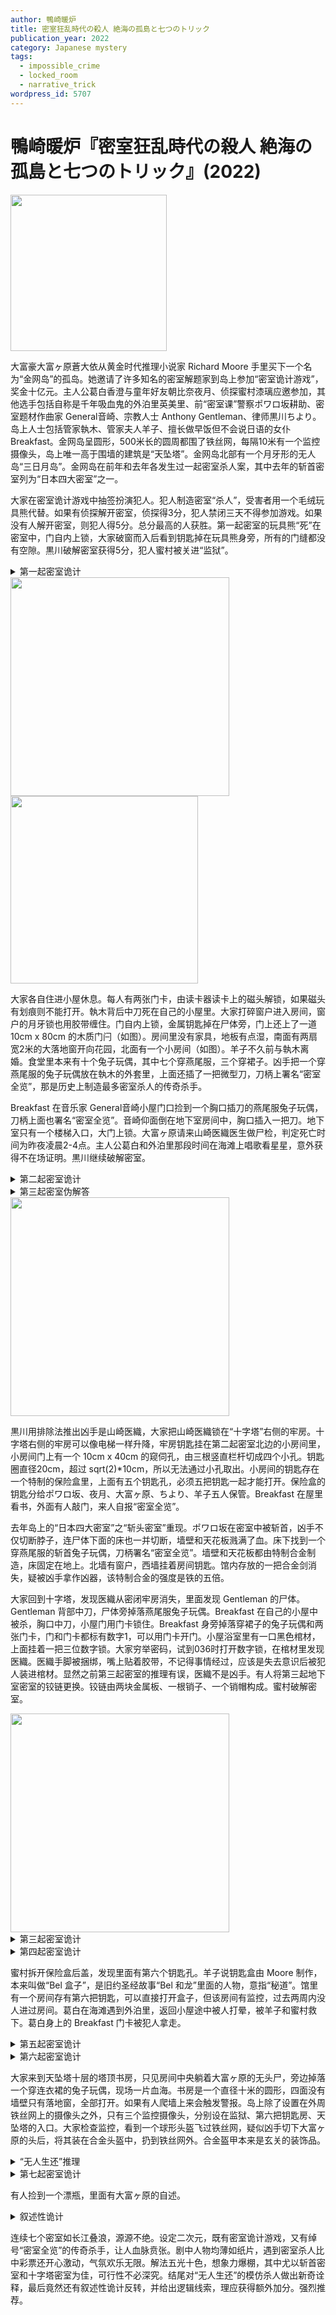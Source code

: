 ```yaml
---
author: 鴨崎暖炉
title: 密室狂乱時代の殺人 絶海の孤島と七つのトリック
publication_year: 2022
category: Japanese mystery
tags:
  - impossible_crime
  - locked_room
  - narrative_trick
wordpress_id: 5707
---
```


# 鴨崎暖炉『密室狂乱時代の殺人 絶海の孤島と七つのトリック』(2022)

<img src=images/2022_cover.jpg width=250/>

大富豪大富ヶ原蒼大依从黄金时代推理小说家 Richard Moore 手里买下一个名为“金网岛”的孤岛。她邀请了许多知名的密室解题家到岛上参加“密室诡计游戏”，奖金十亿元。主人公葛白香澄与童年好友朝比奈夜月、侦探蜜村漆璃应邀参加，其他选手包括自称是千年吸血鬼的外泊里英美里、前“密室课”警察ポワロ坂耕助、密室题材作曲家 General音崎、宗教人士 Anthony Gentleman、律师黒川ちより。岛上人士包括管家執木、管家夫人羊子、擅长做早饭但不会说日语的女仆 Breakfast。金网岛呈圆形，500米长的圆周都围了铁丝网，每隔10米有一个监控摄像头，岛上唯一高于围墙的建筑是“天坠塔”。金网岛北部有一个月牙形的无人岛“三日月岛”。金网岛在前年和去年各发生过一起密室杀人案，其中去年的斩首密室列为“日本四大密室”之一。

大家在密室诡计游戏中抽签扮演犯人。犯人制造密室“杀人”，受害者用一个毛绒玩具熊代替。如果有侦探解开密室，侦探得3分，犯人禁闭三天不得参加游戏。如果没有人解开密室，则犯人得5分。总分最高的人获胜。第一起密室的玩具熊“死”在密室中，门自内上锁，大家破窗而入后看到钥匙掉在玩具熊身旁，所有的门缝都没有空隙。黒川破解密室获得5分，犯人蜜村被关进“监狱”。

<details><summary>第一起密室诡计</summary>
<img src=images/2022_trick_1.jpg width=350/>

犯人用夹子夹住钥匙，固定在遥控汽车车轮上，把遥控汽车放在椅背上，操纵车轮转动锁上钥匙。大家确认门上锁之后去窗户后面窥伺屋内，犯人趁机控制汽车解锁，取回汽车。大家破窗而入后，犯人用手机播放开锁的声音，假装打开门锁，其实那时门锁已经打开。
</details>

<img src=images/2022_murder_scene_2.jpg width=350/>
<img src=images/2022_bolt.jpg width=300/>

大家各自住进小屋休息。每人有两张门卡，由读卡器读卡上的磁头解锁，如果磁头有划痕则不能打开。執木背后中刀死在自己的小屋里。大家打碎窗户进入房间，窗户的月牙锁也用胶带缠住。门自内上锁，金属钥匙掉在尸体旁，门上还上了一道 10cm x 80cm 的木质门闩（如图）。房间里没有家具，地板有点湿，南面有两扇宽2米的大落地窗开向花园，北面有一个小房间（如图）。羊子不久前与執木离婚。食堂里本来有十个兔子玩偶，其中七个穿燕尾服，三个穿裙子。凶手把一个穿燕尾服的兔子玩偶放在執木的外套里，上面还插了一把微型刀，刀柄上署名“密室全览”，那是历史上制造最多密室杀人的传奇杀手。

Breakfast 在音乐家 General音崎小屋门口捡到一个胸口插刀的燕尾服兔子玩偶，刀柄上面也署名“密室全览”。音崎仰面倒在地下室房间中，胸口插入一把刀。地下室只有一个楼梯入口，大门上锁。大富ヶ原请来山崎医織医生做尸检，判定死亡时间为昨夜凌晨2-4点。主人公葛白和外泊里那段时间在海滩上唱歌看星星，意外获得不在场证明。黒川继续破解密室。

<details><summary>第二起密室诡计</summary>
<img src=images/2022_trick_2.jpg width=350/>

犯人把一块L形状的冰块固定在门闩上，用吊车吊起小屋使其倾斜超过四十度。固定在门闩上的L形冰块向下滑动，一头撞上门锁，使其转动锁门。冰块后来融化。这也是为什么執木身体靠近北墙。
</details>

<details><summary>第三起密室伪解答</summary>
犯人拆下地下室门上铰链，将门放入门框，但铰链的螺丝孔被关闭的门遮住，无法拧紧，所以犯人用胶水粘住门。犯人趁大家进屋看尸体的时候拧紧铰链，并浇热水使溶胶溶化。
</details>

<img src=images/2022_cross_tower.jpg width=350/>

黒川用排除法推出凶手是山崎医織，大家把山崎医織锁在“十字塔”右侧的牢房。十字塔右侧的牢房可以像电梯一样升降，牢房钥匙挂在第二起密室北边的小房间里，小房间门上有一个 10cm x 40cm 的窥伺孔，由三根竖直栏杆切成四个小孔。钥匙圈直径20cm，超过 sqrt(2)*10cm，所以无法通过小孔取出。小房间的钥匙存在一个特制的保险盒里，上面有五个钥匙孔，必须五把钥匙一起才能打开。保险盒的钥匙分给ポワロ坂、夜月、大富ヶ原、ちより、羊子五人保管。Breakfast 在屋里看书，外面有人敲门，来人自报“密室全览”。

去年岛上的“日本四大密室”之“斩头密室”重现。ポワロ坂在密室中被斩首，凶手不仅切断脖子，连尸体下面的床也一并切断，墙壁和天花板溅满了血。床下找到一个穿燕尾服的斩首兔子玩偶，刀柄署名“密室全览”。墙壁和天花板都由特制合金制造，床固定在地上。北墙有窗户，西墙挂着房间钥匙。馆内存放的一把合金剑消失，疑被凶手拿作凶器，该特制合金的强度是铁的五倍。

大家回到十字塔，发现医織从密闭牢房消失，里面发现 Gentleman 的尸体。Gentleman 背部中刀，尸体旁掉落燕尾服兔子玩偶。Breakfast 在自己的小屋中被杀，胸口中刀，小屋门用门卡锁住。Breakfast 身旁掉落穿裙子的兔子玩偶和两张门卡，门和门卡都标有数字1，可以用门卡开门。小屋浴室里有一口黑色棺材，上面挂着一把三位数字锁。大家穷举密码，试到036时打开数字锁，在棺材里发现医織。医織手脚被捆绑，嘴上贴着胶带，不记得事情经过，应该是失去意识后被犯人装进棺材。显然之前第三起密室的推理有误，医織不是凶手。有人将第三起地下室密室的铰链更换。铰链由两块金属板、一根销子、一个销帽构成。蜜村破解密室。

<img src=images/2022_hinge.jpg width=350/>

<details><summary>第三起密室诡计</summary>
<img src=images/2022_trick_3.jpg width=350/>

门向内打开，所以铰链在内侧，无法从外面插上销子。犯人把销子很浅的插入铰链，用液氮冻住，下方用冰柱挡住，再将铰链的两块金属板对准闭合。销子下面的冰块融化后销子自然落入孔洞，但没有进入最下方的销帽。
</details>

<details><summary>第四起密室诡计</summary>
<img src=images/2022_trick_4.jpg width=400/>

小屋的东墙和天花板牢牢相连，即使墙体倾斜，墙体和天花板之间也不会有间隙。相反东墙和南墙、北墙并不相连，即使东墙倒塌，南墙、北墙也不会移动。凶手开一辆“破城槌车”撞上东墙，导致天花板向内弯曲“谷折”，天花板化身为巨大刀片，将尸体脖子和下方的床一并切断。因为墙壁和天花板均由特殊合金制造，所以形变后能恢复原状。兔子玩偶是事先放在床下，凶手偷走合金剑是误导。
</details>

蜜村拆开保险盒后盖，发现里面有第六个钥匙孔。羊子说钥匙盒由 Moore 制作，本来叫做“Bel 盒子”，是旧约圣经故事“Bel 和龙”里面的人物，意指“秘道”。馆里有一个房间存有第六把钥匙，可以直接打开盒子，但该房间有监控，过去两周内没人进过房间。葛白在海滩遇到外泊里，返回小屋途中被人打晕，被羊子和蜜村救下。葛白身上的 Breakfast 门卡被犯人拿走。

<details><summary>第五起密室诡计</summary>
<img src=images/2022_trick_5.jpg width=350/>

犯人在小屋上挂了绳梯，用六十吨起重机把小屋吊起来，从空中接近十字塔牢房，然后爬绳梯进入半空中的小屋。小屋内部没有家具，灯都嵌在天花板里，所以方便吊起。虽然钥匙圈被铁栅栏卡住无法取出，但钥匙本身和十厘米长的钥匙链却可以拿到栅栏外面，打开牢房门锁。犯人用催眠气体把医織迷晕后搬出，再搬入 Gentleman 的尸体。犯人最后用起重机把小屋放回地面。
</details>

<details><summary>第六起密室诡计</summary>
<img src=images/2022_trick_6.jpg width=350/>

犯人把 Breakfast 门卡末端的磁头拆下，推入读卡器的孔里，之后随便插什么卡都会把磁头推到读卡器上解锁。磁头顶端装有弹簧，拔卡的时候会把磁头推开，将门重新锁上。犯人拿走葛白身上的 Breakfast 门卡，是为了回收遗留在门卡密室里的假门卡，以免诡计被人看穿。凶手没有用真门卡交换葛白身上的门卡，是因为凶手也没有真门卡（真门卡因为失去磁头已经永久失效）。Breakfast 的门卡本来在夜月身上，后来交给葛白保管，这件事只有大富ヶ原知道，所以她是凶手。
</details>

大家来到天坠塔十层的塔顶书房，只见房间中央躺着大富ヶ原的无头尸，旁边掉落一个穿连衣裙的兔子玩偶，现场一片血海。书房是一个直径十米的圆形，四面没有墙壁只有落地窗，全部打开。如果有人爬墙上来会触发警报。岛上除了设置在外周铁丝网上的摄像头之外，只有三个监控摄像头，分别设在监狱、第六把钥匙房、天坠塔的入口。大家检查监控，看到一个球形头盔飞过铁丝网，疑似凶手切下大富ヶ原的头后，将其装在合金头盔中，扔到铁丝网外。合金盔甲本来是玄关的装饰品。

<details><summary>“无人生还”推理</summary>
大富ヶ原杀死了執木、音崎、ポワロ坂、Gentleman、Breakfast，然后被另一个凶手杀死。

岛上十人对应 📖 Agatha Christie, <i>And Then There Were None</i> (1939) 中的十人：
<ul>
<li>法官 Lawrence Wargrave -> 黒川ちより</li>
<li>体育老师 Vera Claythorne -> Breakfast（之前是体育老师）</li>
<li>陆军大尉 Philip Lombard -> 大富ヶ原蒼大依（“大依”发音“たいい”，谐音“大尉”）</li>
<li>老太太 Emily Brent -> 外泊里英美里（外泊里エミリ）</li>
<li>将军 General John MacArthur -> General音崎</li>
<li>医生 Edward Armstrong -> 山崎医織</li>
<li>年轻人 Anthony Marston -> Anthony Gentleman</li>
<li>前警察 William Blore -> ポワロ坂耕助</li>
<li>管家 Thomas Rogers -> 執木</li>
<li>管家夫人 Ethel Rogers -> 羊子</li>
</ul>
食堂里有十个兔子玩偶，其中七个穿燕尾服，三个穿裙子，对应原作中七男三女，而不是岛上的六男四女。按照死亡顺序，现场留下的玩偶如下：
<ol>
<li>執木 -> 管家 Thomas Rogers，男性，燕尾服</li>
<li>音崎 -> 将军 General John MacArthur，男性，燕尾服</li>
<li>ポワロ坂 -> 前警察 William Blore，男性，燕尾服</li>
<li>Gentleman -> 年轻人 Anthony Marston，男性，燕尾服</li>
<li>Breakfast -> 体育老师 Vera Claythorne，女性，裙子</li>
<li>大富ヶ原 -> 陆军大尉 Philip Lombard，男性，燕尾服 -> ⚠️ 现场却留下了穿裙子的玩偶！</li>
</ol>
第六个不合理玩偶说明杀死大富ヶ原的凶手另有其人。大富ヶ原杀了五人后原本打算继续杀人，因为第六名死者为女性，所以她准备了穿裙子的兔子玩偶。大富ヶ原自己戴上头盔，是为了行凶时不被人看见。
</details>

<details><summary>第七起密室诡计</summary>
金网岛北部的三日月岛上有一个四十米高的小丘，上面有一座房子，距离金网岛五百米，天坠塔一千米。凶手是外部犯，从三日月岛山顶房向天坠塔顶层书房开枪狙击。凶手用的是威力强大的反器材步枪，可以打穿二十毫米厚的钢板，但大富ヶ原戴的合金头盔比铁强五倍，子弹无法穿透，强大的冲力把她的头整个打断，头盔带着头从天坠塔南侧的窗户飞出，一直飞越岛周围的铁丝网。
</details>

有人捡到一个漂瓶，里面有大富ヶ原的自述。

<details><summary>叙述性诡计</summary>
<img src=images/2022_islands.jpg width=250/>
<img src=images/2022_islands_real.jpg width=250/>

三日月岛看似和金网岛有一定距离（蜜村画），但其实距离不超过数米（葛白画）。外泊里一直在三日月岛的沙滩上露营，而不是金网岛。外泊里通过金网岛的铁丝网与葛白交谈，并通过铁丝网上的孔隙交换物品（伏线：可以交换烤芋头和棉花糖，但无法交换体积庞大的玉米）。

叙述性诡计的逻辑线索：天坠塔入口处有摄像头，如果大富ヶ原戴着头盔出来，必将暴露自己的凶手身份，所以她戴头盔只是为了试装。她之前杀了五人都没有试过头盔，是因为只有第六人所在处有摄像头。她拿了穿裙子的玩偶，说明第六名死者是女性。大富ヶ原在漂瓶手记里记述了要在有五把南京锁的密室中杀死羊子，在沙滩上杀死外泊里制造无足迹杀人，所以外泊里所在处是有摄像头监控的沙滩，而且能从金网岛接近。

外泊里是“密室全览”。她呆在三日月岛是因为金网岛的沙滩上没有海浪（周围的铁丝网建在石墩上，石墩挡住了海浪）。
</details>

连续七个密室如长江叠浪，源源不绝。设定二次元，既有密室诡计游戏，又有绰号“密室全览”的传奇杀手，让人血脉贲张。剧中人物均薄如纸片，遇到密室杀人比中彩票还开心激动，气氛欢乐无限。解法五光十色，想象力爆棚，其中尤以斩首密室和十字塔密室为佳，可行性不必深究。结尾对“无人生还”的模仿杀人做出新奇诠释，最后竟然还有叙述性诡计反转，并给出逻辑线索，理应获得额外加分。强烈推荐。